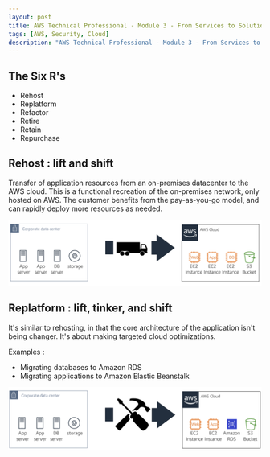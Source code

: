 ```yaml
---
layout: post
title: AWS Technical Professional - Module 3 - From Services to Solutions
tags: [AWS, Security, Cloud]
description: "AWS Technical Professional - Module 3 - From Services to Solutions"
---
```


## The Six R's

- Rehost
- Replatform
- Refactor
- Retire
- Retain
- Repurchase

## Rehost : lift and shift

Transfer of application resources from an on-premises datacenter to the AWS cloud. This is a functional recreation of the on-premises network, only hosted on AWS. The customer benefits from the pay-as-you-go model, and can rapidly deploy more resources as needed.

![](/assets/imgs/AWS/lift_shift.PNG)

## Replatform : lift, tinker, and shift

It's similar to rehosting, in that the core architecture of the application isn't being changer. It's about making targeted cloud optimizations.

Examples : 

- Migrating databases to Amazon RDS
- Migrating applications to Amazon Elastic Beanstalk

![](/assets/imgs/AWS/lift_tinker_shift.PNG)
